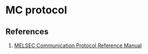 ﻿# MC protocol

## References

1. [MELSEC Communication Protocol
Reference Manual](http://dl.mitsubishielectric.com/dl/fa/document/manual/plc/sh080008/sh080008x.pdf)